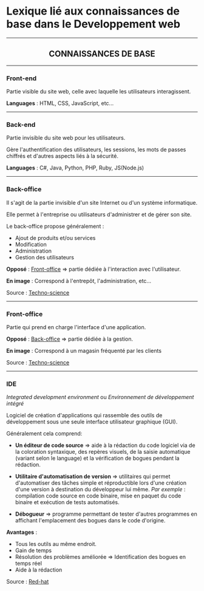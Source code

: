# Lexique lié aux connaissances de base dans le Developpement web

---

<h2 align="center">CONNAISSANCES DE BASE</h2>

---

### Front-end

Partie visible du site web, celle avec laquelle les utilisateurs interagissent.

**Languages** : HTML, CSS, JavaScript, etc...

---

### Back-end

Partie invisible du site web pour les utilisateurs.

Gère l'authentification des utilisateurs, les sessions, les mots de passes chiffrés et d'autres aspects liés à la sécurité.

**Languages** : C#, Java, Python, PHP, Ruby, JS(Node.js)

---

### Back-office

Il s'agit de la partie invisible d'un site Internet ou d'un système informatique.

Elle permet à l'entreprise ou utilisateurs d'administrer et de gérer son site.

Le back-office propose généralement :

- Ajout de produits et/ou services
- Modification
- Administration
- Gestion des utilisateurs

**Opposé** : [Front-office]([htt](https://github.com/Floriane-MAFFEI/Lexique-Dev/blob/master/Connaissance-de-base.md#Front-office)) => partie dédiée à l'interaction avec l'utilisateur.

**En image** : Correspond à l'entrepôt, l'administration, etc...

Source : [Techno-science](https://www.techno-science.net/definition/10892.html)

---

### Front-office

Partie qui prend en charge l'interface d'une application.

**Opposé** : [Back-office]([htt](https://github.com/Floriane-MAFFEI/Lexique-Dev/blob/master/Connaissance-de-base.md#Back-office)) => partie dédiée à la gestion.

**En image** : Correspond à un magasin fréquenté par les clients

Source : [Techno-science](https://www.techno-science.net/definition/11021.html)

---

### IDE

*Integrated development environment* ou *Environnement de développement intégré*

Logiciel de création d'applications qui rassemble des outils de développement sous une seule interface utilisateur graphique (GUI).

Généralement cela comprend:

- **Un éditeur de code source** => aide à la rédaction du code logiciel via de la coloration syntaxique, des repères visuels, de la saisie automatique (variant selon le language) et la vérification de bogues pendant la rédaction.

- **Utilitaire d'automatisation de version** => utilitaires qui permet d'automatiser des tâches simple et réproductible lors d'une création d'une version à destination du développeur lui même. *Par exemple* : compilation code source en code binaire, mise en paquet du code binaire et exécution de tests automatisés.

- **Débogueur** => programme permettant de tester d'autres programmes en affichant l'emplacement des bogues dans le code d'origine.

**Avantages** : 
- Tous les outils au même endroit.
- Gain de temps
- Résolution des problèmes améliorée => Identification des bogues en temps réel
- Aide à la rédaction

Source : [Red-hat](https://www.redhat.com/fr/topics/middleware/what-is-ide)

